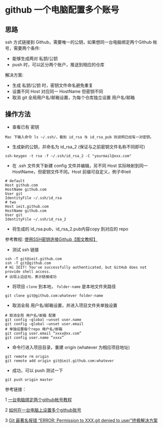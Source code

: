 
# github 一个电脑配置多个账号

## 思路

ssh 方式链接到 Github，需要唯一的公钥，如果想同一台电脑绑定两个Github 帐号，需要两个条件:

- 能够生成两对 私钥/公钥
- push 时，可以区分两个账户，推送到相应的仓库

解决方案:

- 生成 私钥/公钥 时，密钥文件命名避免重复
- 设置不同 Host 对应同一 HostName 但密钥不同
- 取消 git 全局用户名/邮箱设置，为每个仓库独立设置 用户名/邮箱

## 操作方法

- 查看已有 密钥

`Mac 下输入命令 ls ~/.ssh/，看到 id_rsa 与 id_rsa_pub 则说明已经有一对密钥。`

- 生成新的公钥，并命名为 id_rsa_2 (保证与之前密钥文件名称不同即可)

`ssh-keygen -t rsa -f ~/.ssh/id_rsa_2 -C "yourmail@xxx.com"`

- 在 .ssh 文件夹下新建 config 文件并编辑，另不同 Host 实际映射到同一 HostName，但密钥文件不同。Host 前缀可自定义，例子中ieit

```
# default                                                                       
Host github.com
HostName github.com
User git
IdentityFile ~/.ssh/id_rsa
# two                                                                           
Host ieit.github.com
HostName github.com
User git
IdentityFile ~/.ssh/id_rsa_2
```

- 将生成的 id_rsa.pub，id_rsa_2.pub内容copy 到对应的 repo


参考教程: [使用SSH密钥连接Github【图文教程】](http://www.xuanfengge.com/using-ssh-key-link-github-photo-tour.html)

- 测试 ssh 链接

```
ssh -T git@ieit.github.com
ssh -T git@github.com
# Hi IEIT! You've successfully authenticated, but GitHub does not provide shell access.
# 出现上边这句，表示链接成功
```

- 将项目 `clone` 到本地， `folder-name` 是本地文件夹路径

```
git clone git@github.com:whatever folder-name
```

- 取消全局 用户名/邮箱设置，并进入项目文件夹单独设置

```
# 取消全局 用户名/邮箱 配置
git config –global –unset user.name
git config –global –unset user.email
# 单独设置每个repo 用户名/邮箱
git config user.email “xxxx@xx.com”
git config user.name “xxxx”
```

- 命令行进入项目目录，重建 origin (whatever 为相应项目地址)

```
git remote rm origin
git remote add origin git@ieit.github.com:whatever
```

- 成功，可以 push 测试一下
```
git push origin master
```

参考链接：

1 [一台电脑绑定两个github帐号教程](https://www.jianshu.com/p/3fc93c16ad2d)

2 [如何在一台电脑上设置多个github账号](https://www.shenxt.info/post/2020-03-11-multi-github-in-one-pc/)

3 [Git 最著名报错 “ERROR: Permission to XXX.git denied to user”终极解决方案](https://www.jianshu.com/p/12badb7e6c10)